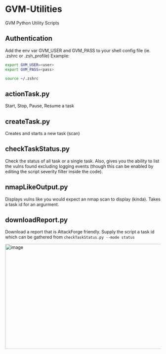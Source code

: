 # GVM-Utilities
GVM Python Utility Scripts
## Authentication
Add the env var GVM_USER and GVM_PASS to your shell config file (ie. .zshrc or .zsh_profile)
Example:
```sh
export GVM_USER=<user>
export GVM_PASS=<pass>

source ~/.zshrc
```
## actionTask.py 
Start, Stop, Pause, Resume a task
## createTask.py 
Creates and starts a new task (scan) 
## checkTaskStatus.py
Check the status of all task or a single task. Also, gives you the ability to list the vulns found excluding logging events (though this can be enabled by editing the script severity filter inside the code). 
## nmapLikeOutput.py
Displays vulns like you would expect an nmap scan to display (kinda). Takes a task id for an argurment. 
## downloadReport.py 
Download a report that is AttackForge friendly. Supply the script a task id which can be gathered from  `checkTaskStatus.py --mode status` 

<img width="943" height="338" alt="image" src="https://github.com/user-attachments/assets/9a054088-e740-44c2-b555-2b65fa60143e" />

